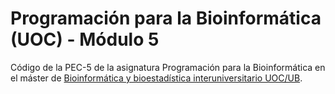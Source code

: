 # Programación para la Bioinformática (UOC) - Módulo 5

Código de la PEC-5 de la asignatura Programación para la Bioinformática en el máster de [Bioinformática y bioestadística interuniversitario UOC/UB](http://estudios.uoc.edu/es/masters-universitarios/bioinformatica-bioestadistica).

